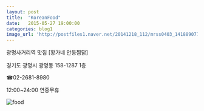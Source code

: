 ```yaml
---
layout: post
title:  "KoreanFood"
date:   2015-05-27 19:00:00
categories: blog1
image_url: 'http://postfiles1.naver.net/20141218_112/mrss0403_1418890775622nb4As_PNG/0.png?type=w1'
---
```


광명사거리역 맛집 [황가네 안동찜닭]

경기도 광명시 광명동 158-1287 1층



☎02-2681-8980


12:00~24:00 연중무휴



![food](http://blog.naver.com/mrss0403/220213898957)



